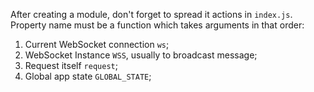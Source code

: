 After creating a module, don't forget to spread it actions in `index.js`.
Property name must be a function which takes arguments in that order:
1. Current WebSocket connection `ws`;
2. WebSocket Instance `WSS`, usually to broadcast message;
3. Request itself `request`;
4. Global app state `GLOBAL_STATE`; 